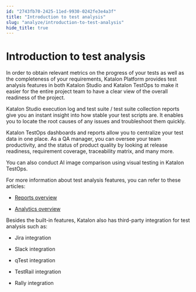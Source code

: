 ```yaml
---
id: "2743fb70-2425-11ed-9930-0242fe3e4a3f"
title: "Introduction to test analysis"
slug: "analyze/introduction-to-test-analysis"
hide_title: true
---
```


# <a id="concept-5177" class="anchor_top_offset"/><a id="ariaid-title1" class="anchor_top_offset"/>Introduction to test analysis

<p xmlns="http://www.w3.org/1999/xhtml" className="p">In order to obtain relevant metrics on the progress of your tests as well as the completeness of your requirements, <span className="ph">Katalon Platform</span> provides test analysis features in both <span className="ph">Katalon Studio</span> and <span className="ph">Katalon TestOps</span> to make it easier for the entire project team to have a clear view of the overall readiness of the project.</p> 
<p xmlns="http://www.w3.org/1999/xhtml" className="p"><span className="ph">Katalon Studio</span> execution log and test suite / test suite collection reports give you an instant insight into how stable your test scripts are. It enables you to locate the root causes of any issues and troubleshoot them quickly.</p> 
<p xmlns="http://www.w3.org/1999/xhtml" className="p"><span className="ph">Katalon TestOps</span> dashboards and reports allow you to centralize your test data in one place. As a QA manager, you can oversee your team productivity, and the status of product quality by looking at release readiness, requirement coverage, traceability matrix, and many more. </p> 
<p xmlns="http://www.w3.org/1999/xhtml" className="p">You can also conduct AI image comparison using visual testing in <span className="ph">Katalon TestOps</span>.</p> 
<div xmlns="http://www.w3.org/1999/xhtml" className="p">For more information about test analysis features, you can refer to these articles:<ul className="ul"><li className="li"><p className="p"><a className="xref" href="/docs/analyze/reports/reports-overview">Reports overview</a></p></li><li className="li"><p className="p"><a className="xref" href="/docs/analyze/analytics/analytics-overview">Analytics overview</a></p></li></ul></div>
<div xmlns="http://www.w3.org/1999/xhtml" className="p">Besides the built-in features, Katalon also has third-party integration for test analysis such as:<ul className="ul"><li className="li"><p className="p">Jira integration</p></li><li className="li"><p className="p">Slack integration</p></li><li className="li"><p className="p">qTest integration</p></li><li className="li"><p className="p">TestRail integration</p></li><li className="li"><p className="p">Rally integration</p></li></ul></div>
